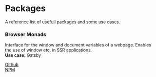 # Packages
A reference list of usefull packages and some use cases.

### Browser Monads
Interface for the window and document variables of a webpage. Enables the use of window etc. in SSR applications.  
**Use case:** Gatsby

[Github](https://github.com/Jense5/browser-monads)  
[NPM](https://www.npmjs.com/package/browser-monads)
